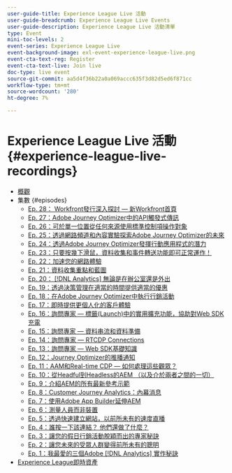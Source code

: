 ```yaml
---
user-guide-title: Experience League Live 活動
user-guide-breadcrumb: Experience League Live Events
user-guide-description: Experience League Live 活動清單
type: Event
mini-toc-levels: 2
event-series: Experience League Live
event-background-image: exl-event-experience-league-live.png
event-cta-text-reg: Register
event-cta-text-live: Join live
doc-type: live event
source-git-commit: aa5d4f36b22a0a069accc635f3d82d5ed6f871cc
workflow-type: tm+mt
source-wordcount: '280'
ht-degree: 7%

---
```



# Experience League Live 活動 {#experience-league-live-recordings}

+ [概觀](overview.md)
+ 集數 {#episodes}
   + [Ep. 28： Workfront發行深入探討 — 新Workfront首頁](episodes/exl-live-episode-10-26-23.md)
   + [Ep. 27：Adobe Journey Optimizer中的API觸發式傳訊](episodes/exl-live-episode-8-23-23.md)
   + [Ep. 26：可於單一位置&#x200B;從任何來源使用標準控制項操作對象](episodes/exl-live-episode-7-20-23.md)
   + [Ep. 25：透過網路頻道和內容實驗探索Adobe Journey Optimizer的未來](episodes/exl-live-episode-6-14-23.md)
   + [Ep. 24：透過Adobe Journey Optimizer發揮行動應用程式的潛力](episodes/exl-live-episode-5-24-23.md)
   + [Ep. 23：只要按幾下滑鼠，資料收集和事件轉送功能即可正常運作！](episodes/exl-live-episode-4-25-23.md)
   + [Ep. 22：加速您的網路體驗](episodes/exl-live-episode-2-16-23.md)
   + [Ep. 21：資料收集重點和藍圖](episodes/exl-live-episode-1-26-23.md)
   + [Ep. 20： [!DNL Analytics] 無論是在辦公室還是外出](episodes/exl-live-episode-11-18-22.md)
   + [Ep. 19：透過決策管理在適當的時間提供適當的優惠](episodes/exl-live-episode-10-25-22.md)
   + [Ep. 18：在Adobe Journey Optimizer中執行行銷活動](episodes/exl-live-episode-09-22-22.md)
   + [Ep. 17：即時提供更個人化的客戶體驗](episodes/exl-live-episode-09-20-22.md)
   + [Ep. 16：詢問專家 — 標籤(Launch)中的實用擴充功能，協助對Web SDK充電](episodes/exl-live-episode-08-23-22.md)
   + [Ep. 15：詢問專家 — 資料串流和資料準備](episodes/exl-live-episode-07-21-22.md)
   + [Ep. 14：詢問專家 — RTCDP Connections](episodes/exl-live-episode-06-23-22.md)
   + [Ep. 13：詢問專家 — Web SDK基礎知識](episodes/exl-live-episode-05-26-22.md)
   + [Ep. 12：Journey Optimizer的推播通知](episodes/exl-live-episode-05-12-22.md)
   + [Ep. 11：AAM和Real-time CDP — 如何處理這些觀眾？](episodes/exl-live-episode-04-28-22.md)
   + [Ep. 10：從Headful到Headless的AEM （以及介於兩者之間的一切）](episodes/exl-live-episode-04-21-22.md)
   + [Ep. 9：介紹AEM的所有最新參考示範](episodes/exl-live-episode-02-03-22.md)
   + [Ep. 8：Customer Journey Analytics：內幕消息](episodes/exl-live-episode-08.md)
   + [Ep. 7：使用Adobe App Builder延伸AEM](episodes/exl-live-episode-07.md)
   + [Ep. 6：測量人員而非裝置](episodes/exl-live-episode-06.md)
   + [Ep. 5：透過快速建立網站，以前所未有的速度直播](episodes/exl-live-episode-05.md)
   + [Ep. 4：誰按一下該連結？ 他們還做了什麼？](episodes/exl-live-episode-04.md)
   + [Ep. 3：讓您的假日行銷活動脫穎而出的專家秘訣](episodes/exl-live-episode-03.md)
   + [Ep. 2：讓您未來的受眾人群變得前所未有的聰明](episodes/exl-live-episode-02.md)
   + [Ep. 1：我最愛的三個Adobe [!DNL Analytics] 實作秘訣](episodes/exl-live-episode-01.md)
+ [Experience League即時資產](exl-live-assets.md)
